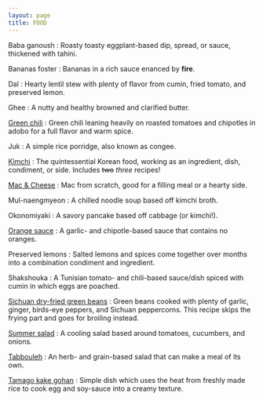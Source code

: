 ```yaml
---
layout: page
title: FOOD
---
```


Baba ganoush
:   Roasty toasty eggplant-based dip, spread, or sauce, thickened with tahini.

Bananas foster
:   Bananas in a rich sauce enanced by **fire**.

Dal
:   Hearty lentil stew with plenty of flavor from cumin, fried tomato, and preserved lemon.

Ghee
:   A nutty and healthy browned and clarified butter.

[Green chili](http://imgur.com/gallery/4FHBO)
:   Green chili leaning heavily on roasted tomatoes and chipotles in adobo for a full flavor and warm spice.

Juk
:   A simple rice porridge, also known as congee.

[Kimchi](http://imgur.com/gallery/VA8vo)
:   The quintessential Korean food, working as an ingredient, dish, condiment, or side. Includes ~~two~~ *three* recipes!

[Mac & Cheese](http://imgur.com/gallery/gXmTT)
:   Mac from scratch, good for a filling meal or a hearty side.

Mul-naengmyeon
:   A chilled noodle soup based off kimchi broth.

Okonomiyaki
:   A savory pancake based off cabbage (or kimchi!).

[Orange sauce](http://imgur.com/gallery/FPrnb)
:   A garlic- and chipotle-based sauce that contains no oranges.

Preserved lemons
:   Salted lemons and spices come together over months into a combination condiment and ingredient.

Shakshouka
:   A Tunisian tomato- and chili-based sauce/dish spiced with cumin in which eggs are poached.

[Sichuan dry-fried green beans](http://imgur.com/gallery/t9ZPK)
:   Green beans cooked with plenty of garlic, ginger, birds-eye peppers, and Sichuan peppercorns. This recipe skips the frying part and goes for broiling instead.

[Summer salad](http://imgur.com/gallery/kHZrG)
:   A cooling salad based around tomatoes, cucumbers, and onions.

[Tabbouleh](http://imgur.com/gallery/TODVf)
:   An herb- and grain-based salad that can make a meal of its own.

[Tamago kake gohan](http://imgur.com/gallery/ZYruG)
:   Simple dish which uses the heat from freshly made rice to cook egg and soy-sauce into a creamy texture.
